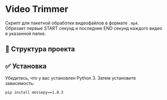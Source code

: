 # Video Trimmer

Скрипт для пакетной обработки видеофайлов в формате `.mp4`.  
Обрезает первые START секунд и последние END секунд каждого видео в указанной папке.

## 📂 Структура проекта

## ✅ Установка

Убедитесь, что у вас установлен Python 3. Затем установите зависимость:

```bash
pip install moviepy==1.0.3
